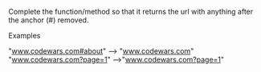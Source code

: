 Complete the function/method so that it returns the url with anything after the anchor (#) removed.

Examples

"www.codewars.com#about" --> "www.codewars.com"
"www.codewars.com?page=1" -->"www.codewars.com?page=1"
